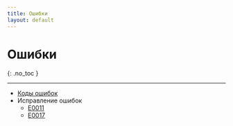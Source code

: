 ```yaml
---
title: Ошибки
layout: default
---
```


#  Ошибки
{: .no_toc }

---
- [Коды ошибок](коды-ошибок)
- Исправление ошибок
	- [E0011](E0011)
	- [E0017](E0017)